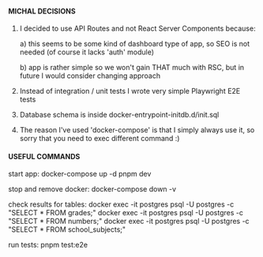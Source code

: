 #### MICHAL DECISIONS ####

1. I decided to use API Routes and not React Server Components because:

   a) this seems to be some kind of dashboard type of app, so SEO is not needed (of course it lacks 'auth' module)

   b) app is rather simple so we won't gain THAT much with RSC, but in future I would consider changing approach

3. Instead of integration / unit tests I wrote very simple Playwright E2E tests
4. Database schema is inside docker-entrypoint-initdb.d/init.sql
5. The reason I've used 'docker-compose' is that I simply always use it, so sorry that you need to exec different command :)



#### USEFUL COMMANDS ###

start app:
docker-compose up -d
pnpm dev


stop and remove docker:
docker-compose down -v


check results for tables:
docker exec -it postgres psql -U postgres -c "SELECT * FROM grades;"
docker exec -it postgres psql -U postgres -c "SELECT * FROM numbers;"
docker exec -it postgres psql -U postgres -c "SELECT * FROM school_subjects;"


run tests:
pnpm test:e2e

